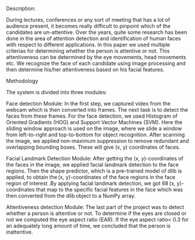 Description: 

During lectures, conferences or any sort of meeting that has a lot of audience present, it becomes really difficult to pinpoint which of the candidates are un-attentive. Over the years, quite some research has been done  in the area of attention detection and identification of human faces with respect to different applications. In this paper we used multiple criterias for determining whether the person is attentive or not. This attentiveness can be determined by the eye movements, head movements etc. We recognize the face of each candidate using image processing and then determine his/her attentiveness based on his facial features.  

Methodology 

The system is divided into three modules: 

 

Face detection Module: In the first step, we captured video from the webcam which is then converted into frames. The next task is to detect the faces from these frames. For the face detection, we used Histogram of Oriented Gradients (HOG) and Support Vector Machines (SVM). Here the sliding window approach is used on the image, where we slide a window from left-to-right and top-to-bottom for object recognition. After scanning the image, we applied non-maximum suppression to remove redundant and overlapping bounding boxes. These will give (x, y) coordinates of faces. 

 

Facial Landmark Detection Module: After getting the (x, y)-coordinates of the faces in the image, we applied facial landmark detection to the face regions. Then the shape predictor, which is a pre-trained model of dlib is applied, to obtain the (x, y)-coordinates of the face regions in the face region of interest .By applying facial landmark detection, we got 68 (x, y)-coordinates that map to the specific facial features in the face which was then converted from the dlib object to a NumPy array.  

 

Attentiveness detection Module: The last part of the project was to detect whether a person is attentive or not. To determine if the eyes are closed or not we computed the eye aspect ratio (EAR). If the eye aspect ratio< 0.3 for an adequately long amount of time, we concluded that the person is inattentive. 

